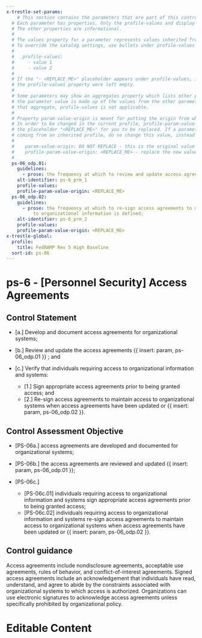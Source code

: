 ```yaml
---
x-trestle-set-params:
    # This section contains the parameters that are part of this control.
  # Each parameter has properties. Only the profile-values and display-name properties are editable.
  # The other properties are informational.
  #
  # The values property for a parameter represents values inherited from the OSCAL catalog.
  # To override the catalog settings, use bullets under profile-values as shown below:
  #
  #   profile-values:
  #     - value 1
  #     - value 2
  #
  # If the "- <REPLACE_ME>" placeholder appears under profile-values, it is the same as if
  # the profile-values property were left empty.
  #
  # Some parameters may show an aggregates property which lists other parameters. This means
  # the parameter value is made up of the values from the other parameters. For parameters
  # that aggregate, profile-values is not applicable.
  #
  # Property param-value-origin is meant for putting the origin from where that parameter comes from.
  # In order to be changed in the current profile, profile-param-value-origin property will be displayed with
  # the placeholder "<REPLACE_ME>" for you to be replaced. If a parameter already has a param-value-origin
  # coming from an inherited profile, do no change this value, instead use profile-param-value-origin as follows:
  #
  #    param-value-origin: DO NOT REPLACE - this is the original value
  #    profile-param-value-origin: <REPLACE_ME> - replace the new value required HERE
  #
  ps-06_odp.01:
    guidelines:
      - prose: the frequency at which to review and update access agreements is defined;
    alt-identifier: ps-6_prm_1
    profile-values:
    profile-param-value-origin: <REPLACE_ME>
  ps-06_odp.02:
    guidelines:
      - prose: the frequency at which to re-sign access agreements to maintain access
          to organizational information is defined;
    alt-identifier: ps-6_prm_2
    profile-values:
    profile-param-value-origin: <REPLACE_ME>
x-trestle-global:
  profile:
    title: FedRAMP Rev 5 High Baseline
  sort-id: ps-06
---
```


# ps-6 - \[Personnel Security\] Access Agreements

## Control Statement

- \[a.\] Develop and document access agreements for organizational systems;

- \[b.\] Review and update the access agreements {{ insert: param, ps-06_odp.01 }} ; and

- \[c.\] Verify that individuals requiring access to organizational information and systems:

  - \[1.\] Sign appropriate access agreements prior to being granted access; and
  - \[2.\] Re-sign access agreements to maintain access to organizational systems when access agreements have been updated or {{ insert: param, ps-06_odp.02 }}.

## Control Assessment Objective

- \[PS-06a.\] access agreements are developed and documented for organizational systems;

- \[PS-06b.\] the access agreements are reviewed and updated {{ insert: param, ps-06_odp.01 }};

- \[PS-06c.\]

  - \[PS-06c.01\] individuals requiring access to organizational information and systems sign appropriate access agreements prior to being granted access;
  - \[PS-06c.02\] individuals requiring access to organizational information and systems re-sign access agreements to maintain access to organizational systems when access agreements have been updated or {{ insert: param, ps-06_odp.02 }}.

## Control guidance

Access agreements include nondisclosure agreements, acceptable use agreements, rules of behavior, and conflict-of-interest agreements. Signed access agreements include an acknowledgement that individuals have read, understand, and agree to abide by the constraints associated with organizational systems to which access is authorized. Organizations can use electronic signatures to acknowledge access agreements unless specifically prohibited by organizational policy.

# Editable Content

<!-- Make additions and edits below -->
<!-- The above represents the contents of the control as received by the profile, prior to additions. -->
<!-- If the profile makes additions to the control, they will appear below. -->
<!-- The above markdown may not be edited but you may edit the content below, and/or introduce new additions to be made by the profile. -->
<!-- If there is a yaml header at the top, parameter values may be edited. Use --set-parameters to incorporate the changes during assembly. -->
<!-- The content here will then replace what is in the profile for this control, after running profile-assemble. -->
<!-- The current profile has no added parts for this control, but you may add new ones here. -->
<!-- Each addition must have a heading either of the form ## Control my_addition_name -->
<!-- or ## Part a. (where the a. refers to one of the control statement labels.) -->
<!-- "## Control" parts are new parts added after the statement part. -->
<!-- "## Part" parts are new parts added into the top-level statement part with that label. -->
<!-- Subparts may be added with nested hash levels of the form ### My Subpart Name -->
<!-- underneath the parent ## Control or ## Part being added -->
<!-- See https://oscal-compass.github.io/compliance-trestle/tutorials/ssp_profile_catalog_authoring/ssp_profile_catalog_authoring for guidance. -->

